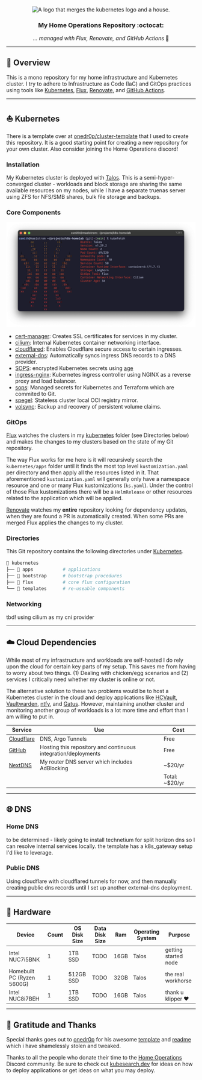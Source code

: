 <div align="center">

<img alt="A logo that merges the kubernetes logo and a house." src="https://raw.githubusercontent.com/onedr0p/home-ops/main/docs/src/assets/logo.png" align="center" width="144px" height="144px"/>

### My Home Operations Repository :octocat:

_... managed with Flux, Renovate, and GitHub Actions_ 🤖

</div>

---

## 📖 Overview

This is a mono repository for my home infrastructure and Kubernetes cluster. I try to adhere to Infrastructure as Code (IaC) and GitOps practices using tools like [Kubernetes](https://kubernetes.io/), [Flux](https://github.com/fluxcd/flux2), [Renovate](https://github.com/renovatebot/renovate), and [GitHub Actions](https://github.com/features/actions).

---

## ⛵ Kubernetes

There is a template over at [onedr0p/cluster-template](https://github.com/onedr0p/cluster-template) that I used to create this repository. It is a good starting point for creating a new repository for your own cluster. Also consider joining the Home Operations discord!

### Installation

My Kubernetes cluster is deployed with [Talos](https://www.talos.dev). This is a semi-hyper-converged cluster - workloads and block storage are sharing the same available resources on my nodes, while I have a separate truenas server using ZFS for NFS/SMB shares, bulk file storage and backups.

### Core Components

![a screenshot of the output of kubefetch. talos is my k8s distro, 2 nodes for now, longhorn for storage, flux for gitops, and cilium for cni. shoutout to my screen reader users. stay cool out there.](image.png)

- [cert-manager](https://github.com/cert-manager/cert-manager): Creates SSL certificates for services in my cluster.
- [cilium](https://github.com/cilium/cilium): Internal Kubernetes container networking interface.
- [cloudflared](https://github.com/cloudflare/cloudflared): Enables Cloudflare secure access to certain ingresses.
- [external-dns](https://github.com/kubernetes-sigs/external-dns): Automatically syncs ingress DNS records to a DNS provider.
- [SOPS](https://github.com/getsops/sops): encrypted Kubernetes secrets using [age](https://github.com/FiloSottile/age)
- [ingress-nginx](https://github.com/kubernetes/ingress-nginx): Kubernetes ingress controller using NGINX as a reverse proxy and load balancer.
- [sops](https://github.com/getsops/sops): Managed secrets for Kubernetes and Terraform which are commited to Git.
- [spegel](https://github.com/XenitAB/spegel): Stateless cluster local OCI registry mirror.
- [volsync](https://github.com/backube/volsync): Backup and recovery of persistent volume claims.

### GitOps

[Flux](https://github.com/fluxcd/flux2) watches the clusters in my [kubernetes](./kubernetes/) folder (see Directories below) and makes the changes to my clusters based on the state of my Git repository.

The way Flux works for me here is it will recursively search the `kubernetes/apps` folder until it finds the most top level `kustomization.yaml` per directory and then apply all the resources listed in it. That aforementioned `kustomization.yaml` will generally only have a namespace resource and one or many Flux kustomizations (`ks.yaml`). Under the control of those Flux kustomizations there will be a `HelmRelease` or other resources related to the application which will be applied.

[Renovate](https://github.com/renovatebot/renovate) watches my **entire** repository looking for dependency updates, when they are found a PR is automatically created. When some PRs are merged Flux applies the changes to my cluster.

### Directories

This Git repository contains the following directories under [Kubernetes](./kubernetes/).

```sh
📁 kubernetes
├── 📁 apps           # applications
├── 📁 bootstrap      # bootstrap procedures
├── 📁 flux           # core flux configuration
└── 📁 templates      # re-useable components
```


### Networking

tbd! using cilium as my cni provider

---

## ☁️ Cloud Dependencies

While most of my infrastructure and workloads are self-hosted I do rely upon the cloud for certain key parts of my setup. This saves me from having to worry about two things. (1) Dealing with chicken/egg scenarios and (2) services I critically need whether my cluster is online or not.

The alternative solution to these two problems would be to host a Kubernetes cluster in the cloud and deploy applications like [HCVault](https://www.vaultproject.io/), [Vaultwarden](https://github.com/dani-garcia/vaultwarden), [ntfy](https://ntfy.sh/), and [Gatus](https://gatus.io/). However, maintaining another cluster and monitoring another group of workloads is a lot more time and effort than I am willing to put in.

| Service                                         | Use                                                               | Cost           |
|-------------------------------------------------|-------------------------------------------------------------------|----------------|
| [Cloudflare](https://www.cloudflare.com/)         | DNS, Argo Tunnels                                                 | Free           |
| [GitHub](https://github.com/)                   | Hosting this repository and continuous integration/deployments    | Free           |
| [NextDNS](https://nextdns.io/)                  | My router DNS server which includes AdBlocking                    | ~$20/yr        |
|                                                 |                                                                   | Total: ~$20/yr |

---

## 🌐 DNS

### Home DNS

to be determined - likely going to install technetium for split horizon dns so I can resolve internal services locally. the template has a k8s_gateway setup I'd like to leverage.

### Public DNS

Using cloudflare with cloudflared tunnels for now, and then manually creating public dns records until I set up another external-dns deployment.

---

## 🔧 Hardware

| Device                      | Count | OS Disk Size | Data Disk Size              | Ram  | Operating System | Purpose                |
|-----------------------------|-------|--------------|-----------------------------|------|------------------|------------------------|
| Intel NUC7i5BNK             | 1     | 1TB SSD      | TODO                        | 16GB | Talos            | getting started node   |
| Homebuilt PC (Ryzen 5600G)  | 1     | 512GB SSD    | TODO                        | 32GB | Talos            | the real workhorse     |
| Intel NUC8i7BEH             | 1     | 1TB SSD      | TODO                        | 16GB | Talos            | thank u klipper ❤️      |


---

## 🤝 Gratitude and Thanks

Special thanks goes out to [onedr0p](https://github.com/onedr0p) for his awesome [template](https://github.com/onedr0p/cluster-template) and [readme](https://github.com/onedr0p/home-ops) which i have shamelessly stolen and tweaked.

Thanks to all the people who donate their time to the [Home Operations](https://discord.gg/home-operations) Discord community. Be sure to check out [kubesearch.dev](https://kubesearch.dev/) for ideas on how to deploy applications or get ideas on what you may deploy.
